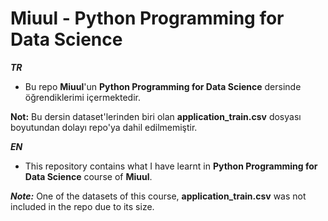 # Miuul - Python Programming for Data Science

***TR***
- Bu repo **Miuul**'un **Python Programming for Data Science** dersinde öğrendiklerimi içermektedir.

**Not:** Bu dersin dataset'lerinden biri olan **application_train.csv** dosyası boyutundan dolayı repo'ya dahil edilmemiştir.


***EN***

- This repository contains what I have learnt in **Python Programming for Data Science** course of **Miuul**. 

***Note:*** One of the datasets of this course, **application_train.csv** was not included in the repo due to its size.
